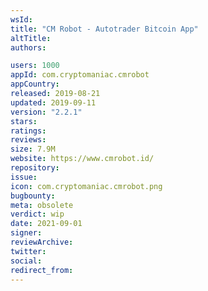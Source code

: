 ```yaml
---
wsId: 
title: "CM Robot - Autotrader Bitcoin App"
altTitle: 
authors:

users: 1000
appId: com.cryptomaniac.cmrobot
appCountry: 
released: 2019-08-21
updated: 2019-09-11
version: "2.2.1"
stars: 
ratings: 
reviews: 
size: 7.9M
website: https://www.cmrobot.id/
repository: 
issue: 
icon: com.cryptomaniac.cmrobot.png
bugbounty: 
meta: obsolete
verdict: wip
date: 2021-09-01
signer: 
reviewArchive:
twitter: 
social:
redirect_from:
---
```


